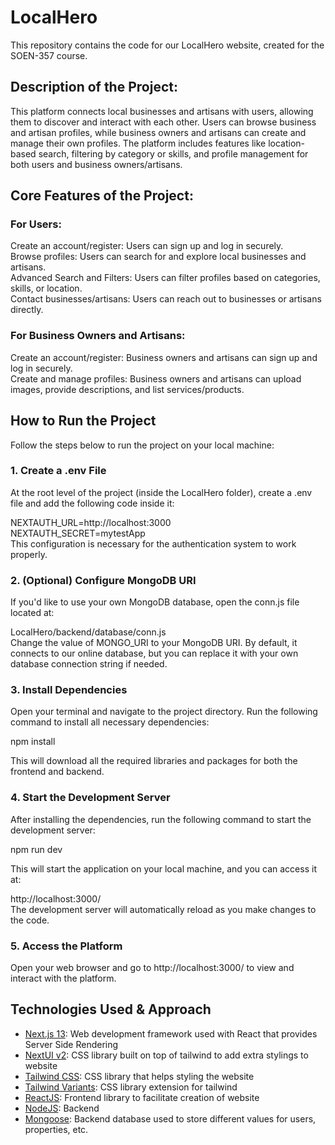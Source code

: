 # LocalHero
This repository contains the code for our LocalHero website, created for the SOEN-357 course.
## Description of the Project:
This platform connects local businesses and artisans with users, allowing them to discover and interact with each other. Users can browse business and artisan profiles, while business owners and artisans can create and manage their own profiles. The platform includes features like location-based search, filtering by category or skills, and profile management for both users and business owners/artisans.

## Core Features of the Project:
### For Users:

Create an account/register: Users can sign up and log in securely.<br/>
Browse profiles: Users can search for and explore local businesses and artisans.<br/>
Advanced Search and Filters: Users can filter profiles based on categories, skills, or location.<br/>
Contact businesses/artisans: Users can reach out to businesses or artisans directly.<br/>

### For Business Owners and Artisans:
Create an account/register: Business owners and artisans can sign up and log in securely. <br/>
Create and manage profiles: Business owners and artisans can upload images, provide descriptions, and list services/products.<br/>

## How to Run the Project
Follow the steps below to run the project on your local machine:<br/>

### 1. Create a .env File
At the root level of the project (inside the LocalHero folder), create a .env file and add the following code inside it:<br/>

NEXTAUTH_URL=http://localhost:3000<br/>
NEXTAUTH_SECRET=mytestApp<br/>
This configuration is necessary for the authentication system to work properly.

### 2. (Optional) Configure MongoDB URI
If you'd like to use your own MongoDB database, open the conn.js file located at:<br/>

LocalHero/backend/database/conn.js<br/>
Change the value of MONGO_URI to your MongoDB URI. By default, it connects to our online database, but you can replace it with your own database connection string if needed.

### 3. Install Dependencies
Open your terminal and navigate to the project directory. Run the following command to install all necessary dependencies:<br/>

npm install<br/>

This will download all the required libraries and packages for both the frontend and backend.<br/>

### 4. Start the Development Server
After installing the dependencies, run the following command to start the development server:<br/>

npm run dev<br/>

This will start the application on your local machine, and you can access it at:

http://localhost:3000/<br/>
The development server will automatically reload as you make changes to the code.<br/>

### 5. Access the Platform
Open your web browser and go to http://localhost:3000/ to view and interact with the platform.<br/>


## Technologies Used & Approach

- [Next.js 13](https://nextjs.org/docs/getting-started): Web development framework used with React that provides Server Side Rendering
- [NextUI v2](https://nextui.org/): CSS library built on top of tailwind to add extra stylings to website
- [Tailwind CSS](https://tailwindcss.com/): CSS library that helps styling the website
- [Tailwind Variants](https://tailwind-variants.org): CSS library extension for tailwind
- [ReactJS](https://www.typescriptlang.org/): Frontend library to facilitate creation of website
- [NodeJS](https://nodejs.org/en/): Backend
- [Mongoose](https://mongoosejs.com/docs/): Backend database used to store different values for users, properties, etc.
